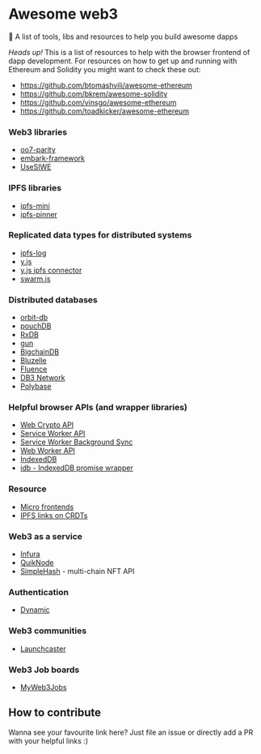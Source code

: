 # Awesome web3
🚀 A list of tools, libs and resources to help you build awesome dapps

*Heads up!* This is a list of resources to help with the browser frontend of dapp development. For resources on how to get up and running with Ethereum and Solidity you might want to check these out:

  * https://github.com/btomashvili/awesome-ethereum
  * https://github.com/bkrem/awesome-solidity
  * https://github.com/vinsgo/awesome-ethereum
  * https://github.com/toadkicker/awesome-ethereum

### Web3 libraries
  * [oo7-parity](https://github.com/paritytech/parity/wiki/oo7-Parity-Reference)
  * [embark-framework](https://github.com/iurimatias/embark-framework)
  * [UseSIWE](https://github.com/random-bits-studio/use-siwe)

### IPFS libraries
  * [ipfs-mini](https://www.npmjs.com/package/ipfs-mini)
  * [ipfs-pinner](https://github.com/wabarc/ipfs-pinner)

### Replicated data types for distributed systems
  * [ipfs-log](https://github.com/haadcode/ipfs-log)
  * [y.js](https://github.com/y-js/yjs)
  * [y.js ipfs connector](https://github.com/ipfs-shipyard/y-ipfs-connector)
  * [swarm.js](https://github.com/gritzko/swarm)
  
### Distributed databases
  * [orbit-db](https://github.com/orbitdb/orbit-db)
  * [pouchDB](https://pouchdb.com)
  * [RxDB](https://github.com/pubkey/rxdb)
  * [gun](http://gun.js.org)
  * [BigchainDB](https://www.bigchaindb.com)
  * [Bluzelle](https://bluzelle.com/)
  * [Fluence](http://fluence.ai/)
  * [DB3 Network](https://github.com/dbpunk-labs/db3)
  * [Polybase](https://github.com/polybase/)

### Helpful browser APIs (and wrapper libraries)
  * [Web Crypto API](https://developer.mozilla.org/en-US/docs/Web/API/Web_Crypto_API)
  * [Service Worker API](https://developer.mozilla.org/de/docs/Web/API/Service_Worker_API)
  * [Service Worker Background Sync](https://developer.mozilla.org/en-US/docs/Web/API/SyncManager)
  * [Web Worker API](https://developer.mozilla.org/en-US/docs/Web/API/Web_Workers_API/Using_web_workers)
  * [IndexedDB](https://developer.mozilla.org/de/docs/IndexedDB)
  * [idb - IndexedDB promise wrapper](https://github.com/jakearchibald/idb)

### Resource
  * [Micro frontends](https://medium.com/@tomsoderlund/micro-frontends-a-microservice-approach-to-front-end-web-development-f325ebdadc16)
  * [IPFS links on CRDTs](https://github.com/ipfs/research-CRDT)

### Web3 as a service
  * [Infura](https://infura.io)
  * [QuikNode](https://quiknode.io)
  * [SimpleHash](https://simplehash.com/) - multi-chain NFT API

### Authentication
  * [Dynamic](https://dynamic.xyz)

### Web3 communities
  * [Launchcaster](https://www.launchcaster.xyz/)
  
### Web3 Job boards
  * [MyWeb3Jobs](https://myweb3jobs.com)

## How to contribute
Wanna see your favourite link here? Just file an issue or directly add a PR with your helpful links :)
